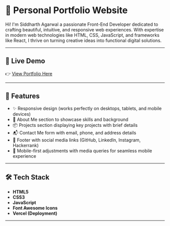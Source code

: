 
# 💼 Personal Portfolio Website

Hi! I'm Siddharth Agarwal a passionate Front-End Developer dedicated to crafting beautiful, intuitive, and responsive web experiences.
              With expertise in modern web technologies like HTML, CSS, JavaScript, and frameworks like React, 
              I thrive on turning creative ideas into functional digital solutions.

---

## 🚀 Live Demo

👉 [View Portfolio Here](https://portfolio-h3sm.vercel.app/)

---

## 📑 Features

- ✨ Responsive design (works perfectly on desktops, tablets, and mobile devices)
- 📃 About Me section to showcase skills and background
- 📦 Projects section displaying key projects with brief details
- 📬 Contact Me form with email, phone, and address details
- 🔗 Footer with social media links (GitHub, LinkedIn, Instagram, Hackerrank)
- 📱 Mobile-first adjustments with media queries for seamless mobile experience

---

## 🛠️ Tech Stack

- **HTML5**
- **CSS3**
- **JavaScript**
- **Font Awesome Icons**
- **Vercel (Deployment)**

---

